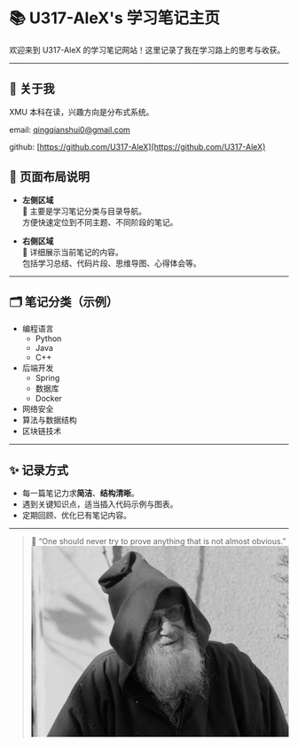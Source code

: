 # 📚 U317-AleX's 学习笔记主页

欢迎来到 U317-AleX 的学习笔记网站！这里记录了我在学习路上的思考与收获。

---

## 🔗 关于我
XMU 本科在读，兴趣方向是分布式系统。

email: [qingqianshui0@gmail.com](qingqianshui0@gmail.com)

github: [https://github.com/U317-AleX](https://github.com/U317-AleX)

## 🧭 页面布局说明

- **左侧区域**  
  📂 主要是学习笔记分类与目录导航。  
  方便快速定位到不同主题、不同阶段的笔记。

- **右侧区域**  
  📝 详细展示当前笔记的内容。  
  包括学习总结、代码片段、思维导图、心得体会等。

---

## 🗂️ 笔记分类（示例）

- 编程语言
  - Python
  - Java
  - C++
- 后端开发
  - Spring
  - 数据库
  - Docker
- 网络安全
- 算法与数据结构
- 区块链技术

---

## ✨ 记录方式

- 每一篇笔记力求**简洁**、**结构清晰**。
- 遇到关键知识点，适当插入代码示例与图表。
- 定期回顾、优化已有笔记内容。

---

> 🌟 “One should never try to prove anything that is not almost obvious.”
> ![Grothendieck](img/grothendieck.jpg)
